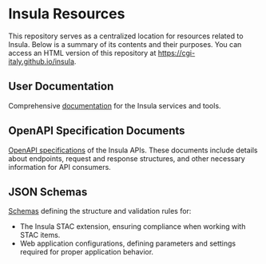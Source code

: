 # Insula Resources

This repository serves as a centralized location for resources related to Insula. Below is a summary of its contents and their purposes.
You can access an HTML version of this repository at https://cgi-italy.github.io/insula.

## User Documentation

Comprehensive [documentation](docs/index.html) for the Insula services and tools.

## OpenAPI Specification Documents

[OpenAPI specifications](apis/index.md) of the Insula APIs. These documents include details about endpoints, request and response structures, and other necessary information for API consumers.

## JSON Schemas

[Schemas](schemas/index.md) defining the structure and validation rules for:

* The Insula STAC extension, ensuring compliance when working with STAC items.
* Web application configurations, defining parameters and settings required for proper application behavior.
